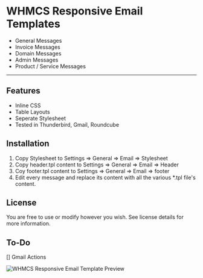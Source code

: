 # WHMCS Responsive Email Templates
- General Messages
- Invoice Messages
- Domain Messages
- Admin Messages
- Product / Service Messages

----------
## Features
- Inline CSS
- Table Layouts
- Seperate Stylesheet
- Tested in Thunderbird, Gmail, Roundcube

## Installation
1. Copy Stylesheet to Settings => General => Email => Stylesheet
2. Copy header.tpl content to Settings => General => Email => Header
3. Coy footer.tpl content to Settings => General => Email => footer
4. Edit every message and replace its content with all the various *.tpl file's content.

## License
You are free to use or modify however you wish. See license details for more information.

## To-Do
[] Gmail Actions

![WHMCS Responsive Email Template Preview](https://raw.githubusercontent.com/StrikeHawk-ecommerce/whmcs-responsive-email-templates/master/preview.png)
